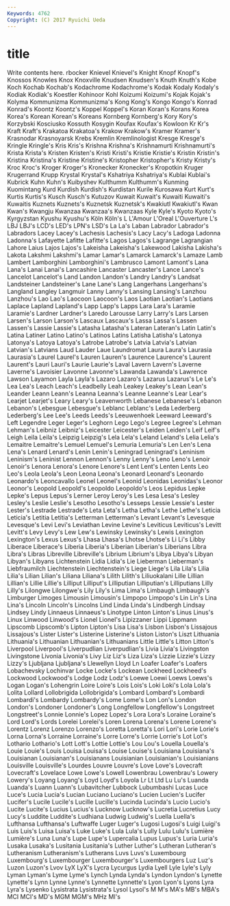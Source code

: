 ```yaml
---
Keywords: 4762 
Copyright: (C) 2017 Ryuichi Ueda
---
```


# title

Write contents here.
rbocker Knievel Knievel's Knight Knopf
Knopf's Knossos Knowles Knox Knoxville Knudsen Knudsen's Knuth Knuth's Kobe
Koch Kochab Kochab's Kodachrome Kodachrome's Kodak Kodaly Kodaly's Kodiak Kodiak's
Koestler Kohinoor Kohl Koizumi Koizumi's Kojak Kojak's Kolyma Kommunizma Kommunizma's
Kong Kong's Kongo Kongo's Konrad Konrad's Koontz Koontz's Koppel Koppel's
Koran Koran's Korans Korea Korea's Korean Korean's Koreans Kornberg Kornberg's
Kory Kory's Korzybski Kosciusko Kossuth Kosygin Koufax Koufax's Kowloon Kr
Kr's Kraft Kraft's Krakatoa Krakatoa's Krakow Krakow's Kramer Kramer's Krasnodar
Krasnoyarsk Krebs Kremlin Kremlinologist Kresge Kresge's Kringle Kringle's Kris Kris's
Krishna Krishna's Krishnamurti Krishnamurti's Krista Krista's Kristen Kristen's Kristi Kristi's
Kristie Kristie's Kristin Kristin's Kristina Kristina's Kristine Kristine's Kristopher Kristopher's
Kristy Kristy's Kroc Kroc's Kroger Kroger's Kronecker Kronecker's Kropotkin Kruger
Krugerrand Krupp Krystal Krystal's Kshatriya Kshatriya's Kublai Kublai's Kubrick Kuhn
Kuhn's Kuibyshev Kulthumm Kulthumm's Kunming Kuomintang Kurd Kurdish Kurdish's Kurdistan
Kurile Kurosawa Kurt Kurt's Kurtis Kurtis's Kusch Kusch's Kutuzov Kuwait
Kuwait's Kuwaiti Kuwaiti's Kuwaitis Kuznets Kuznets's Kuznetsk Kuznetsk's Kwakiutl Kwakiutl's
Kwan Kwan's Kwangju Kwanzaa Kwanzaa's Kwanzaas Kyle Kyle's Kyoto Kyoto's
Kyrgyzstan Kyushu Kyushu's Köln Köln's L L'Amour L'Oreal L'Ouverture L's
LBJ LBJ's LCD's LED's LPN's LSD's La La's Laban Labrador
Labrador's Labradors Lacey Lacey's Lachesis Lachesis's Lacy Lacy's Ladoga Ladonna
Ladonna's Lafayette Lafitte Lafitte's Lagos Lagos's Lagrange Lagrangian Lahore Laius
Lajos Lajos's Lakeisha Lakeisha's Lakewood Lakisha Lakisha's Lakota Lakshmi Lakshmi's
Lamar Lamar's Lamarck Lamarck's Lamaze Lamb Lambert Lamborghini Lamborghini's Lambrusco
Lamont Lamont's Lana Lana's Lanai Lanai's Lancashire Lancaster Lancaster's Lance
Lance's Lancelot Lancelot's Land Landon Landon's Landry Landry's Landsat Landsteiner
Landsteiner's Lane Lane's Lang Langerhans Langerhans's Langland Langley Langmuir Lanny
Lanny's Lansing Lansing's Lanzhou Lanzhou's Lao Lao's Laocoon Laocoon's Laos
Laotian Laotian's Laotians Laplace Lapland Lapland's Lapp Lapp's Lapps Lara
Lara's Laramie Laramie's Lardner Lardner's Laredo Larousse Larry Larry's Lars
Larsen Larsen's Larson Larson's Lascaux Lascaux's Lassa Lassa's Lassen Lassen's
Lassie Lassie's Latasha Latasha's Lateran Lateran's Latin Latin's Latina Latiner
Latino Latino's Latinos Latins Latisha Latisha's Latonya Latonya's Latoya Latoya's
Latrobe Latrobe's Latvia Latvia's Latvian Latvian's Latvians Laud Lauder Laue
Laundromat Laura Laura's Laurasia Laurasia's Laurel Laurel's Lauren Lauren's Laurence
Laurence's Laurent Laurent's Lauri Lauri's Laurie Laurie's Laval Lavern Lavern's
Laverne Laverne's Lavoisier Lavonne Lavonne's Lawanda Lawanda's Lawrence Lawson Layamon
Layla Layla's Lazaro Lazaro's Lazarus Lazarus's Le Le's Lea Lea's
Leach Leach's Leadbelly Leah Leakey Leakey's Lean Lean's Leander Leann
Leann's Leanna Leanna's Leanne Leanne's Lear Lear's Learjet Learjet's Leary
Leary's Leavenworth Lebanese Lebanese's Lebanon Lebanon's Lebesgue Lebesgue's Leblanc Leblanc's
Leda Lederberg Lederberg's Lee Lee's Leeds Leeds's Leeuwenhoek Leeward Leeward's
Left Legendre Leger Leger's Leghorn Lego Lego's Legree Legree's Lehman
Lehman's Leibniz Leibniz's Leicester Leicester's Leiden Leiden's Leif Leif's Leigh
Leila Leila's Leipzig Leipzig's Lela Lela's Leland Leland's Lelia Lelia's
Lemaitre Lemaitre's Lemuel Lemuel's Lemuria Lemuria's Len Len's Lena Lena's
Lenard Lenard's Lenin Lenin's Leningrad Leningrad's Leninism Leninism's Leninist Lennon
Lennon's Lenny Lenny's Leno Leno's Lenoir Lenoir's Lenora Lenora's Lenore
Lenore's Lent Lent's Lenten Lents Leo Leo's Leola Leola's Leon
Leona Leona's Leonard Leonard's Leonardo Leonardo's Leoncavallo Leonel Leonel's Leonid
Leonidas Leonidas's Leonor Leonor's Leopold Leopold's Leopoldo Leopoldo's Leos Lepidus
Lepke Lepke's Lepus Lepus's Lerner Leroy Leroy's Les Lesa Lesa's
Lesley Lesley's Leslie Leslie's Lesotho Lesotho's Lesseps Lessie Lessie's Lester
Lester's Lestrade Lestrade's Leta Leta's Letha Letha's Lethe Lethe's Leticia
Leticia's Letitia Letitia's Letterman Letterman's Levant Levant's Levesque Levesque's Levi
Levi's Leviathan Levine Levine's Leviticus Leviticus's Levitt Levitt's Levy Levy's
Lew Lew's Lewinsky Lewinsky's Lewis Lexington Lexington's Lexus Lexus's Lhasa
Lhasa's Lhotse Lhotse's Li Li's Libby Liberace Liberace's Liberia Liberia's
Liberian Liberian's Liberians Libra Libra's Libras Libreville Libreville's Librium Librium's
Libya Libya's Libyan Libyan's Libyans Lichtenstein Lidia Lidia's Lie Lieberman
Lieberman's Liebfraumilch Liechtenstein Liechtenstein's Liege Liege's Lila Lila's Lilia Lilia's
Lilian Lilian's Liliana Liliana's Lilith Lilith's Liliuokalani Lille Lillian Lillian's
Lillie Lillie's Lilliput Lilliput's Lilliputian Lilliputian's Lilliputians Lilly Lilly's Lilongwe
Lilongwe's Lily Lily's Lima Lima's Limbaugh Limbaugh's Limburger Limoges Limousin
Limousin's Limpopo Limpopo's Lin Lin's Lina Lina's Lincoln Lincoln's Lincolns
Lind Linda Linda's Lindbergh Lindsay Lindsey Lindy Linnaeus Linnaeus's Linotype
Linton Linton's Linus Linus's Linux Linwood Linwood's Lionel Lionel's Lipizzaner
Lippi Lippmann Lipscomb Lipscomb's Lipton Lipton's Lisa Lisa's Lisbon Lisbon's
Lissajous Lissajous's Lister Lister's Listerine Listerine's Liston Liston's Liszt Lithuania
Lithuania's Lithuanian Lithuanian's Lithuanians Little Little's Litton Litton's Liverpool Liverpool's
Liverpudlian Liverpudlian's Livia Livia's Livingston Livingstone Livonia Livonia's Livy Liz
Liz's Liza Liza's Lizzie Lizzie's Lizzy Lizzy's Ljubljana Ljubljana's Llewellyn
Lloyd Ln Loafer Loafer's Loafers Lobachevsky Lochinvar Locke Locke's Lockean
Lockheed Lockheed's Lockwood Lockwood's Lodge Lodz Lodz's Loewe Loewi Loews
Loews's Logan Logan's Lohengrin Loire Loire's Lois Lois's Loki Loki's
Lola Lola's Lolita Lollard Lollobrigida Lollobrigida's Lombard Lombard's Lombardi Lombardi's
Lombardy Lombardy's Lome Lome's Lon Lon's London London's Londoner Londoner's
Long Longfellow Longfellow's Longstreet Longstreet's Lonnie Lonnie's Lopez Lopez's Lora
Lora's Loraine Loraine's Lord Lord's Lords Lorelei Lorelei's Loren Lorena
Lorena's Lorene Lorene's Lorentz Lorenz Lorenzo Lorenzo's Loretta Loretta's Lori
Lori's Lorie Lorie's Lorna Lorna's Lorraine Lorraine's Lorre Lorre's Lorrie
Lorrie's Lot Lot's Lothario Lothario's Lott Lott's Lottie Lottie's Lou
Lou's Louella Louella's Louie Louie's Louis Louisa Louisa's Louise Louise's
Louisiana Louisiana's Louisianan Louisianan's Louisianans Louisianian Louisianian's Louisianians Louisville Louisville's
Lourdes Louvre Louvre's Love Love's Lovecraft Lovecraft's Lovelace Lowe Lowe's
Lowell Lowenbrau Lowenbrau's Lowery Lowery's Loyang Loyang's Loyd Loyd's Loyola
Lr Lt Ltd Lu Lu's Luanda Luanda's Luann Luann's Lubavitcher
Lubbock Lubumbashi Lucas Luce Luce's Lucia Lucia's Lucian Luciano Luciano's
Lucien Lucien's Lucifer Lucifer's Lucile Lucile's Lucille Lucille's Lucinda Lucinda's
Lucio Lucio's Lucite Lucite's Lucius Lucius's Lucknow Lucknow's Lucretia Lucretius
Lucy Lucy's Luddite Luddite's Ludhiana Ludwig Ludwig's Luella Luella's Lufthansa
Lufthansa's Luftwaffe Luger Luger's Lugosi Lugosi's Luigi Luigi's Luis Luis's
Luisa Luisa's Luke Luke's Lula Lula's Lully Lulu Lulu's Lumière
Lumière's Luna Luna's Lupe Lupe's Lupercalia Lupus Lupus's Luria Luria's
Lusaka Lusaka's Lusitania Lusitania's Luther Luther's Lutheran Lutheran's Lutheranism Lutheranism's
Lutherans Luvs Luvs's Luxembourg Luxembourg's Luxembourger Luxembourger's Luxembourgers Luz Luz's
Luzon Luzon's Lvov LyX LyX's Lycra Lycurgus Lydia Lyell Lyle
Lyle's Lyly Lyman Lyman's Lyme Lyme's Lynch Lynda Lynda's Lyndon
Lyndon's Lynette Lynette's Lynn Lynne Lynne's Lynnette Lynnette's Lyon Lyon's
Lyons Lyra Lyra's Lysenko Lysistrata Lysistrata's Lysol Lysol's M M's
MA's MB's MBA's MCI MCI's MD's MGM MGM's MHz MI's
